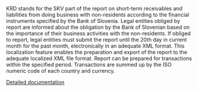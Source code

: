 KRD stands for the SKV part of the report on short-term receivables and liabilities from doing business with non-residents according to the financial instruments specified by the Bank of Slovenia. Legal entities obliged by report are informed about the obligation by the Bank of Slovenian based on the importance of their business activities with the non-residents. If obliged to report, legal entities must submit the report until the 20th day in current month for the past month, electronically in an adequate XML format.
This localization feature enables the preparation and export of the report to the adequate localized XML file format. Report can be prepared for transactions within the specified period. Transactions are summed up by the ISO numeric code of each country and currency.

[Detailed documentation](https://adacta.sharepoint.com/:w:/r/sites/ERP-Product-Development/Shared%20Documents/D365FO%20Localization%20documentation/D365O%20LOC_SI%20Statistical%20reports.docx?d=w4c0af9b9e8dd42e7ac762e1d199fe4b3&csf=1&e=dyzs1o)


